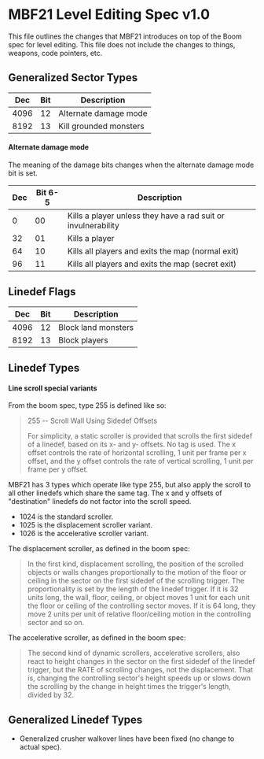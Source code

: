 # MBF21 Level Editing Spec v1.0

This file outlines the changes that MBF21 introduces on top of the Boom spec for level editing. This file does not include the changes to things, weapons, code pointers, etc.

## Generalized Sector Types

| Dec  | Bit | Description            |
|------|-----|------------------------|
| 4096 | 12  | Alternate damage mode  |
| 8192 | 13  | Kill grounded monsters |

#### Alternate damage mode

The meaning of the damage bits changes when the alternate damage mode bit is set.

| Dec | Bit 6-5 | Description                                                   |
|-----|---------|---------------------------------------------------------------|
| 0   | 00      | Kills a player unless they have a rad suit or invulnerability |
| 32  | 01      | Kills a player                                                |
| 64  | 10      | Kills all players and exits the map (normal exit)             |
| 96  | 11      | Kills all players and exits the map (secret exit)             |

## Linedef Flags

| Dec  | Bit | Description          |
|------|-----|----------------------|
| 4096 | 12  | Block land monsters  |
| 8192 | 13  | Block players        |

## Linedef Types

#### Line scroll special variants

From the boom spec, type 255 is defined like so:

> 255    -- Scroll Wall Using Sidedef Offsets                   
>
> For simplicity, a static scroller is provided that scrolls the first sidedef of a linedef, based on its x- and y- offsets. No tag is used. The x offset controls the rate of horizontal scrolling, 1 unit per frame per x offset, and the y offset controls the rate of vertical scrolling, 1 unit per frame per y offset.

MBF21 has 3 types which operate like type 255, but also apply the scroll to all other linedefs which share the same tag. The x and y offsets of "destination" linedefs do not factor into the scroll speed.

- 1024 is the standard scroller.
- 1025 is the displacement scroller variant.
- 1026 is the accelerative scroller variant.

The displacement scroller, as defined in the boom spec:

> In the first kind, displacement scrolling, the position of the scrolled objects or walls changes proportionally to the motion of the floor or ceiling in the sector on the first sidedef of the scrolling trigger. The proportionality is set by the length of the linedef trigger. If it is 32 units long, the wall, floor, ceiling, or object moves 1 unit for each unit the floor or ceiling of the controlling sector moves. If it is 64 long, they move 2 units per unit of relative floor/ceiling motion in the controlling sector and so on.

The accelerative scroller, as defined in the boom spec:

> The second kind of dynamic scrollers, accelerative scrollers, also react to height changes in the sector on the first sidedef of the linedef trigger, but the RATE of scrolling changes, not the displacement. That is, changing the controlling sector's height speeds up or slows down the scrolling by the change in height times the trigger's length, divided by 32.

## Generalized Linedef Types
- Generalized crusher walkover lines have been fixed (no change to actual spec).
